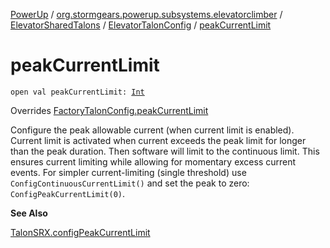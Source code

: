 [PowerUp](../../../index.md) / [org.stormgears.powerup.subsystems.elevatorclimber](../../index.md) / [ElevatorSharedTalons](../index.md) / [ElevatorTalonConfig](index.md) / [peakCurrentLimit](./peak-current-limit.md)

# peakCurrentLimit

`open val peakCurrentLimit: `[`Int`](https://kotlinlang.org/api/latest/jvm/stdlib/kotlin/-int/index.html)

Overrides [FactoryTalonConfig.peakCurrentLimit](../../../org.stormgears.utils.talons/-factory-talon-config/peak-current-limit.md)

Configure the peak allowable current (when current limit is enabled). Current limit is activated when current
exceeds the peak limit for longer than the peak duration. Then software will limit to the continuous limit. This
ensures current limiting while allowing for momentary excess current events. For simpler current-limiting (single
threshold) use `ConfigContinuousCurrentLimit()` and set the peak to zero: `ConfigPeakCurrentLimit(0)`.

**See Also**

[TalonSRX.configPeakCurrentLimit](#)

